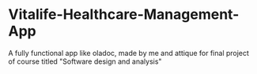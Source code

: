 # Vitalife-Healthcare-Management-App
A fully functional app like oladoc, made by me and attique for final project of course titled "Software design and analysis"
